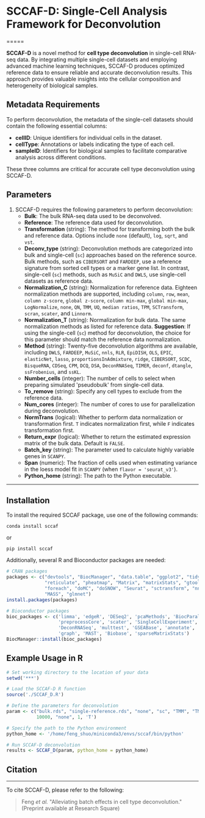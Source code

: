 # SCCAF-D: Single-Cell Analysis Framework for Deconvolution
=====

**SCCAF-D** is a novel method for **cell type deconvolution** in single-cell RNA-seq data. By integrating multiple single-cell datasets and employing advanced machine learning techniques, SCCAF-D produces optimized reference data to ensure reliable and accurate deconvolution results. This approach provides valuable insights into the cellular composition and heterogeneity of biological samples.

## Metadata Requirements

To perform deconvolution, the metadata of the single-cell datasets should contain the following essential columns:

- **cellID**: Unique identifiers for individual cells in the dataset.
- **cellType**: Annotations or labels indicating the type of each cell.
- **sampleID**: Identifiers for biological samples to facilitate comparative analysis across different conditions.

These three columns are critical for accurate cell type deconvolution using SCCAF-D.

## Parameters

1. SCCAF-D requires the following parameters to perform deconvolution:
   - **Bulk**: The bulk RNA-seq data used to be deconvolved.
   - **Reference**: The reference data used for deconvolution.
   - **Transformation** (string): The method for transforming both the bulk and reference data. Options include `none` (default), `log`, `sqrt`, and `vst`.
   - **Deconv_type** (string): Deconvolution methods are categorized into bulk and single-cell (`sc`) approaches based on the reference source. Bulk methods, such as `CIBERSORT` and `FARDEEP`, use a reference signature from sorted cell types or a marker gene list. In contrast, single-cell (`sc`) methods, such as `MuSiC` and `DWLS`, use single-cell datasets as reference data.
   - **Normalization_C** (string): Normalization for reference data. Eighteen normalization methods are supported, including `column`, `row`, `mean`, `column z-score`, `global z-score`, `column min-max`, `global min-max`, `LogNormalize`, `none`, `QN`, `TMM`, `UQ`, `median ratios`, `TPM`, `SCTransform`, `scran`, `scater`, and `Linnorm`.
   - **Normalization_T** (string): Normalization for bulk data. The same normalization methods as listed for reference data. **Suggestion**: If using the single-cell (`sc`) method for deconvolution, the choice for this parameter should match the reference data normalization.
   - **Method** (string): Twenty-five deconvolution algorithms are available, including `DWLS`, `FARDEEP`, `MuSiC`, `nnls`, `RLR`, `EpiDISH`, `OLS`, `EPIC`, `elasticNet`, `lasso`, `proportionsInAdmixture`, `ridge`, `CIBERSORT`, `SCDC`, `BisqueRNA`, `CDSeq`, `CPM`, `DCQ`, `DSA`, `DeconRNASeq`, `TIMER`, `deconf`, `dtangle`, `ssFrobenius`, and `ssKL`.
   - **Number_cells** (integer): The number of cells to select when preparing simulated 'pseudobulk' from single-cell data.
   - **To_remove** (string): Specify any cell types to exclude from the reference data.
   - **Num_cores** (integer): The number of cores to use for parallelization during deconvolution.
   - **NormTrans** (logical): Whether to perform data normalization or transformation first. `T` indicates normalization first, while `F` indicates transformation first.
   - **Return_expr** (logical): Whether to return the estimated expression matrix of the bulk data. Default is `FALSE`.
   - **Batch_key** (string): The parameter used to calculate highly variable genes in `SCANPY`.
   - **Span** (numeric): The fraction of cells used when estimating variance in the loess model fit in `SCANPY` (when `flavor = 'seurat_v3'`).
   - **Python_home** (string): The path to the Python executable.

----

## Installation

To install the required SCCAF package, use one of the following commands:

```shell
conda install sccaf
```

or

```shell
pip install sccaf
```

Additionally, several R and Bioconductor packages are needed:

```R
# CRAN packages
packages <- c("devtools", "BiocManager", "data.table", "ggplot2", "tidyverse", 
              "reticulate", "pheatmap", "Matrix", "matrixStats", "gtools",
              "foreach", "doMC", "doSNOW", "Seurat", "sctransform", "nnls", 
              "MASS", "glmnet")
install.packages(packages)

# Bioconductor packages
bioc_packages <- c('limma', 'edgeR', 'DESeq2', 'pcaMethods', 'BiocParallel', 
                   'preprocessCore', 'scater', 'SingleCellExperiment', 'Linnorm',
                   'DeconRNASeq', 'multtest', 'GSEABase', 'annotate', 'genefilter', 
                   'graph', 'MAST', 'Biobase', 'sparseMatrixStats')
BiocManager::install(bioc_packages)
```

## Example Usage in R

```R
# Set working directory to the location of your data
setwd('***')

# Load the SCCAF-D R function
source('./SCCAF_D.R')

# Define the parameters for deconvolution
param <- c("bulk.rds", "single-reference.rds", "none", "sc", "TMM", "TMM", "DWLS", 
           10000, "none", 1, 'T')

# Specify the path to the Python environment
python_home <- '/home/feng_shuo/miniconda3/envs/sccaf/bin/python'

# Run SCCAF-D deconvolution
results <- SCCAF_D(param, python_home = python_home)
```

## Citation
-----
To cite SCCAF-D, please refer to the following:

> Feng *et al.* "Alleviating batch effects in cell type deconvolution." (Preprint available at Research Square)